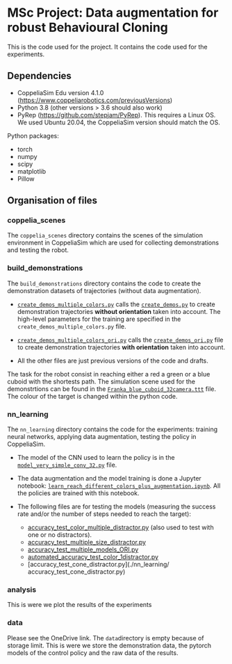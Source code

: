 # MSc Project: Data augmentation for robust Behavioural Cloning

This is the code used for the project. It contains the code used for the experiments.

## Dependencies


- CoppeliaSim Edu version 4.1.0 (https://www.coppeliarobotics.com/previousVersions)
- Python 3.8 (other versions > 3.6 should also work)
- PyRep (https://github.com/stepjam/PyRep). This requires a Linux OS. We used Ubuntu 20.04, the CoppeliaSim version should match the OS.

Python packages:
- torch
- numpy
- scipy
- matplotlib
- Pillow

## Organisation of files

### coppelia_scenes
The `coppelia_scenes` directory contains the scenes of the simulation environment in CoppeliaSim which are used for collecting demonstrations and testing the robot.

### build_demonstrations
The `build_demonstrations` directory contains the code to create the demonstration datasets of trajectories (without data augmentation).

- [`create_demos_multiple_colors.py`](./build_demonstrations/create_demos_multiple_colors.py) calls the [`create_demos.py`](./build_demonstrations/create_demos.py) to create demonstration trajectories **without orientation** taken into account. The high-level parameters for the training are specified in the `create_demos_multiple_colors.py` file.

- [`create_demos_multiple_colors_ori.py`](./build_demonstrations/create_demos_multiple_colors_ori.py) calls the [`create_demos_ori.py`](./build_demonstrations/create_demos_ori.py) file to create demonstration trajectories **with orientation** taken into account.

- All the other files are just previous versions of the code and drafts.

The task for the robot consist in reaching either a red a green or a blue cuboid with the shortests path. The simulation scene used for the demonstrtions  can be found in the [`Franka_blue_cuboid_32camera.ttt`](./coppelia_scenes/Franka_blue_cuboid_32camera.ttt) file. The colour of the target is changed within the python code.

### nn_learning
The `nn_learning` directory contains the code for the experiments: training neural networks, applying data augmentation, testing the policy in CoppeliaSim.

- The model of the CNN used to learn the policy is in the [`model_very_simple_conv_32.py`](./nn_learning/model_very_simple_conv_32.py) file.

- The data augmentation and the model training is done a Jupyter notebook: [`learn_reach_different_colors_plus_augmentation.ipynb`](./nn_learning/learn_reach_different_colors_plus_augmentation.ipynb). All the policies are trained with this notebook.

- The following files are for testing the models (measuring the success rate and/or the number of steps needed to reach the target):
  - [accuracy_test_color_multiple_distractor.py](./nn_learning/accuracy_test_color_multiple_distractor.py) (also used to test with one or no distractors).
  - [accuracy_test_multiple_size_distractor.py ](./nn_learning/accuracy_test_multiple_size_distractor.py)
  - [accuracy_test_multiple_models_ORI.py ](./nn_learning/accuracy_test_multiple_models_ORI.py)
  - [automated_accuracy_test_color_1distractor.py](./nn_learning/automated_accuracy_test_color_1distractor.py)
  - [accuracy_test_cone_distractor.py](./nn_learning/ accuracy_test_cone_distractor.py)
  
  
### analysis
This is were we plot the results of the experiments

### data
Please see the OneDrive link. The `data`directory is empty because of storage limit. This is were we store the demonstration data, the pytorch models of the control policy and the raw data of the results.
